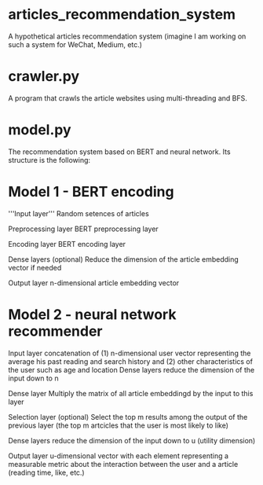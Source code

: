 # articles_recommendation_system
A hypothetical articles recommendation system (imagine I am working on such a system for WeChat, Medium, etc.)

# crawler.py
A program that crawls the article websites using multi-threading and BFS.

# model.py
The recommendation system based on BERT and neural network. Its structure is the following:

# Model 1 - BERT encoding

'''Input layer'''                   Random setences of articles

Preprocessing layer           BERT preprocessing layer

Encoding layer                BERT encoding layer

Dense layers (optional)       Reduce the dimension of the article embedding vector if needed

Output layer                  n-dimensional article embedding vector

# Model 2 - neural network recommender

Input layer                   concatenation of (1) n-dimensional user vector representing the average his past reading and search history and (2) other                                           characteristics of the user such as age and location
Dense layers                  reduce the dimension of the input down to n

Dense layer                   Multiply the matrix of all article embeddingd by the input to this layer

Selection layer (optional)    Select the top m results among the output of the previous layer (the top m artcicles that the user is most likely to like)

Dense layers                  reduce the dimension of the input down to u (utility dimension)

Output layer                  u-dimensional vector with each element representing a measurable metric about the interaction between the user and a article (reading                               time, like, etc.)

